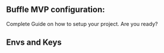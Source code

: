 ## Buffle MVP configuration:

Complete Guide on how to setup your project.
Are you ready?

## Envs and Keys
